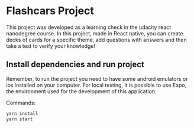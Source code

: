 # Flashcars Project


This project was developed as a learning check in the udacity react nanodegree course.
In this project, made in React native, you can create decks of cards for a specific theme, add questions with answers and then take a test to verify your knowledge!

## Install dependencies and run project

Remember, to run the project you need to have some android emulators or ios installed on your computer. 
For local testing, it is possible to use Expo, the environment used for the development of this application.

Commands:

```sh
yarn install
yarn start
```

